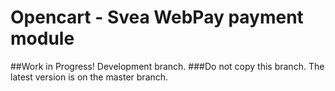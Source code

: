 # Opencart - Svea WebPay payment module 
##Work in Progress! Development branch.
###Do not copy this branch. The latest version is on the master branch.


